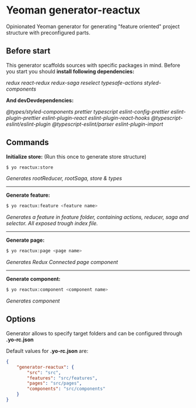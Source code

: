 # Yeoman generator-reactux

Opinionated Yeoman generator for generating "feature oriented" project structure with preconfigured parts.

## Before start
This generator scaffolds sources with specific packages in mind. Before you start you should __install following dependencies:__

_redux react-redux redux-saga reselect typesafe-actions styled-components_

__And devDevdependencies:__

 _@types/styled-components prettier typescript eslint-config-prettier eslint-plugin-prettier eslint-plugin-react eslint-plugin-react-hooks @typescript-eslint/eslint-plugin @typescript-eslint/parser eslint-plugin-import_

## Commands

__Initialize store:__ (Run this once to generate store structure)

```bash
$ yo reactux:store
```
_Generates rootReducer, rootSaga, store & types_

---

__Generate feature:__
```bash
$ yo reactux:feature <feature name>
```
_Generates a feature in feature folder, containing actions, reducer, saga and selector. All exposed trough index file._

---

__Generate page:__
```bash
$ yo reactux:page <page name>
```
_Generates Redux Connected page component_

---

__Generate component:__
```bash
$ yo reactux:component <component name>
```
_Generates component_

## Options
Generator allows to specify target folders and can be configured through __.yo-rc.json__

Default values for __.yo-rc.json__ are:
```json
{
    "generator-reactux": {
        "src": "src",
        "features": "src/features",
        "pages": "src/pages",
        "components": "src/components"
    }
}
```

